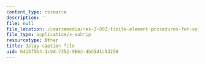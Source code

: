 ```yaml
---
content_type: resource
description: ''
file: null
file_location: /coursemedia/res-2-002-finite-element-procedures-for-solids-and-structures-spring-2010/6416f5b43c9d73529b6d4b65d1c53250_gzG2p-Su8Vw.srt
file_type: application/x-subrip
resourcetype: Other
title: 3play caption file
uid: 6416f5b4-3c9d-7352-9b6d-4b65d1c53250
---
```

